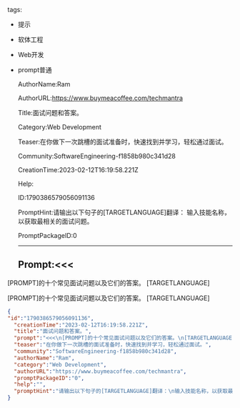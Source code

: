   tags: 
- 提示
- 软体工程
- Web开发
- prompt普通

  AuthorName:Ram

  AuthorURL:https://www.buymeacoffee.com/techmantra

  Title:面试问题和答案。

  Category:Web Development

  Teaser:在你做下一次跳槽的面试准备时，快速找到并学习，轻松通过面试。

  Community:SoftwareEngineering-f1858b980c341d28

  CreationTime:2023-02-12T16:19:58.221Z

  Help:

  ID:1790386579056091136

  PromptHint:请输出以下句子的[TARGETLANGUAGE]翻译：
输入技能名称，以获取最相关的面试问题。

  PromptPackageID:0

  ---

  ## Prompt:<<<
[PROMPT]的十个常见面试问题以及它们的答案。
[TARGETLANGUAGE]
>>>

[PROMPT]的十个常见面试问题以及它们的答案。
[TARGETLANGUAGE]

  ```json
  {
  "id":"1790386579056091136",
    "creationTime":"2023-02-12T16:19:58.221Z",
    "title":"面试问题和答案。",
    "prompt":"<<<\n[PROMPT]的十个常见面试问题以及它们的答案。\n[TARGETLANGUAGE]\n>>>\n\n[PROMPT]的十个常见面试问题以及它们的答案。\n[TARGETLANGUAGE]",
    "teaser":"在你做下一次跳槽的面试准备时，快速找到并学习，轻松通过面试。",
    "community":"SoftwareEngineering-f1858b980c341d28",
    "authorName":"Ram",
    "category":"Web Development",
    "authorURL":"https://www.buymeacoffee.com/techmantra",
    "promptPackageID":"0",
    "help":"",
    "promptHint":"请输出以下句子的[TARGETLANGUAGE]翻译：\n输入技能名称，以获取最相关的面试问题。"
  }
  ```
